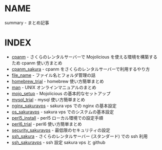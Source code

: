 # NAME

summary - まとめ記事

# INDEX

- [cpanm](cpanm.md) - さくらのレンタルサーバーで Mojolicious を使える環境を構築するため cpanm 使い方まとめ
- [cpanm_sakura](cpanm_sakura.md) - cpanm をさくらのレンタルサーバーで利用するやり方
- [file_name](file_name.md) - ファイル名とフォルダ管理の話
- [homebrew_trial](homebrew_trial.md) - homebrew 使い方簡単まとめ
- [man](man.md) - UNIX オンラインマニュアルのまとめ
- [mojo_setup](mojo_setup.md) - Mojolicious の基本的なセットアップ
- [mysql_trial](mysql_trial.md) - mysql 使い方簡単まとめ
- [nginx_sakuravps](nginx_sakuravps.md) - sakura vps での nginx の基本設定
- [os_sakuravps](os_sakuravps.md) - sakura vps でのシステムの基本設定
- [perl5_install](perl5_install.md) - perl5 ローカル環境での設定手順
- [perl6_trial](perl6_trial.md) - perl6 使い方簡単まとめ
- [security_sakuravps](security_sakuravps.md) - 最低限のセキュリティの設定
- [ssh_sakura](ssh_sakura.md) - さくらのレンタルサーバー (スタンダード) での ssh 利用
- [ssh_sakuravps](ssh_sakuravps.md) - ssh 設定 sakura vps と github
